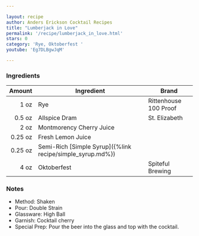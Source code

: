 ```yaml
---

layout: recipe
author: Anders Erickson Cocktail Recipes
title: "Lumberjack in Love"
permalink: '/recipe/lumberjack_in_love.html'
stars: 0
category: 'Rye, Oktoberfest '
youtube: 'Eg7DLBgwJqM'

---
```


### Ingredients

| Amount  | Ingredient               | Brand                    |
| ------: | --------------------------------------------------------- | --------------------- |
|    1 oz | Rye                                                       | Rittenhouse 100 Proof |
|  0.5 oz | Allspice Dram                                             | St. Elizabeth         |
|    2 oz | Montmorency Cherry Juice                                  |
| 0.25 oz | Fresh Lemon Juice                                         |
| 0.25 oz | Semi-Rich [Simple Syrup]({%link recipe/simple_syrup.md%}) |
|    4 oz | Oktoberfest                                               | Spiteful Brewing      |

### Notes

- Method: Shaken
- Pour: Double Strain
- Glassware: High Ball
- Garnish: Cocktail cherry
- Special Prep: Pour the beer into the glass and top with the cocktail.

